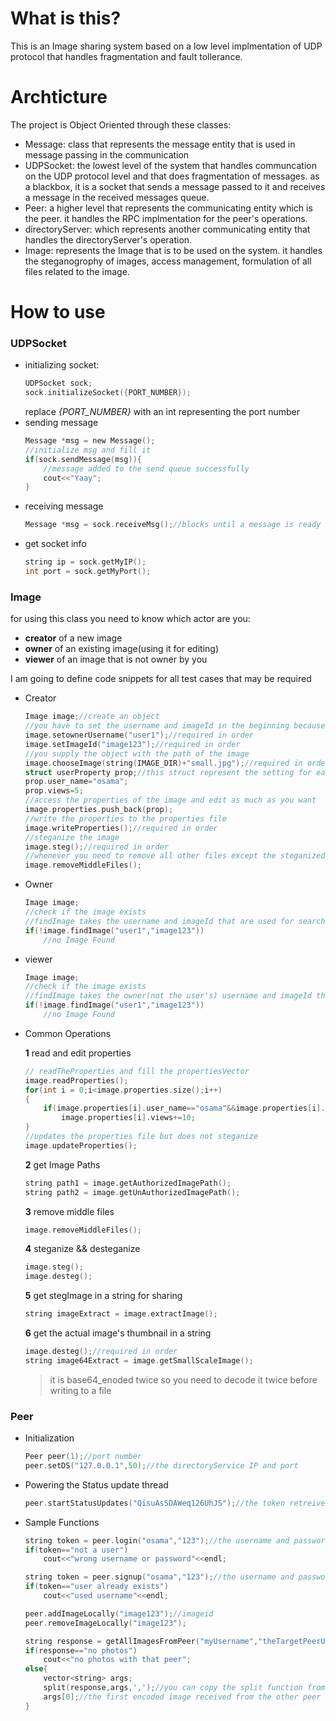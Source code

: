 # What is this?
This is an Image sharing system based on a low level implmentation of UDP protocol that handles fragmentation and fault tollerance.


# Archticture
The project is Object Oriented through these classes:
- Message: class that represents the message entity that is used in message passing in the communication
- UDPSocket: the lowest level of the system that handles communcation on the UDP protocol level and that does fragmentation of messages. as a blackbox, it is a socket that sends a message passed to it and receives a message in the received messages queue.
- Peer: a higher level that represents the communicating entity which is the peer. it handles the RPC implmentation for the peer's operations.
- directoryServer: which represents another communicating entity that handles the directoryServer's operation.
- Image: represents the Image that is to be used on the system. it handles the steganogrophy of images, access management, formulation of all files related to the image.

# How to use
### UDPSocket
- initializing socket:
    ```c
    UDPSocket sock;
    sock.initializeSocket({PORT_NUMBER});
    ```
    replace *{PORT_NUMBER}* with an int representing the port number
-   sending message
    ```c
    Message *msg = new Message();
    //initialize msg and fill it
    if(sock.sendMessage(msg)){
        //message added to the send queue successfully
        cout<<"Yaay";
    }
    ```
-   receiving message
    ```c
    Message *msg = sock.receiveMsg();//blocks until a message is ready to be received
    ```
-   get socket info
    ```c
    string ip = sock.getMyIP();
    int port = sock.getMyPort();
    ```
### Image
for using this class you need to know which actor are you: 
- **creator** of a new image
- **owner** of an existing image(using it for editing)
- **viewer** of an image that is not owner by you

I am going to define code snippets for all test cases that may be required
- Creator
    ```c
    Image image;//create an object
    //you have to set the username and imageId in the beginning because it is needed for naming schemes
    image.setownerUsername("user1");//required in order
    image.setImageId("image123");//required in order
    //you supply the object with the path of the image
    image.chooseImage(string(IMAGE_DIR)+"small.jpg");//required in order
    struct userProperty prop;//this struct represent the setting for each user for the image
    prop.user_name="osama";
    prop.views=5;
    //access the properties of the image and edit as much as you want
    image.properties.push_back(prop);
    //write the properties to the properties file
    image.writeProperties();//required in order
    //steganize the image
    image.steg();//required in order
    //whenever you need to remove all other files except the steganized image file, call removeMiddleFiles
    image.removeMiddleFiles();
    ```
- Owner
    ```c
    Image image;
    //check if the image exists
    //findImage takes the username and imageId that are used for searching in the ImageDir
    if(!image.findImage("user1","image123"))
        //no Image Found
    
    ```
- viewer
    ```c
    Image image;
    //check if the image exists
    //findImage takes the owner(not the user's) username and imageId that are used for searching in the ImageDir
    if(!image.findImage("user1","image123"))
        //no Image Found
    ```
-  Common Operations

    **1** read and edit properties

    ```c
    // readTheProperties and fill the propertiesVector
    image.readProperties();
    for(int i = 0;i<image.properties.size();i++)
    {
        if(image.properties[i].user_name=="osama"&&image.properties[i].views>0)
            image.properties[i].views+=10;
    }
    //updates the properties file but does not steganize
    image.updateProperties(); 
    ```
    **2** get Image Paths
    ```c
    string path1 = image.getAuthorizedImagePath();
    string path2 = image.getUnAuthorizedImagePath();
    ```
    **3** remove middle files
    ```c
    image.removeMiddleFiles();
    ```
    **4** steganize && desteganize
    ```c
    image.steg();
    image.desteg();
    ```
    **5** get stegImage in a string for sharing
    ```c
    string imageExtract = image.extractImage();
    ```
    **6** get the actual image's thumbnail in a string
    ```c
    image.desteg();//required in order
    string image64Extract = image.getSmallScaleImage();
    ```
    > it is base64_enoded twice so you need to decode it twice before writing to a file

### Peer

- Initialization
    ```c
    Peer peer(1);//port number
    peer.setDS("127.0.0.1",50);//the directoryService IP and port
    ```
- Powering the Status update thread
    ```c
    peer.startStatusUpdates("QisuAsSDAWeq126UhJS");//the token retreived after authentication
    ```
- Sample Functions
    ```c
    string token = peer.login("osama","123");//the username and password
    if(token=="not a user")
        cout<<"wrong username or password"<<endl;
    
    string token = peer.signup("osama","123");//the username and password
    if(token=="user already exists")
        cout<<"used username"<<endl;
    
    peer.addImageLocally("image123");//imageid
    peer.removeImageLocally("image123");

    string response = getAllImagesFromPeer("myUsername","theTargetPeerUsername","127.0.0.1",23);//the ip and port of the other peer
    if(response=="no photos")
        cout<<"no photos with that peer";
    else{
        vector<string> args;
        split(response,args,',');//you can copy the split function from the Peer.cpp class
        args[0];//the first encoded image received from the other peer
    }
    ```